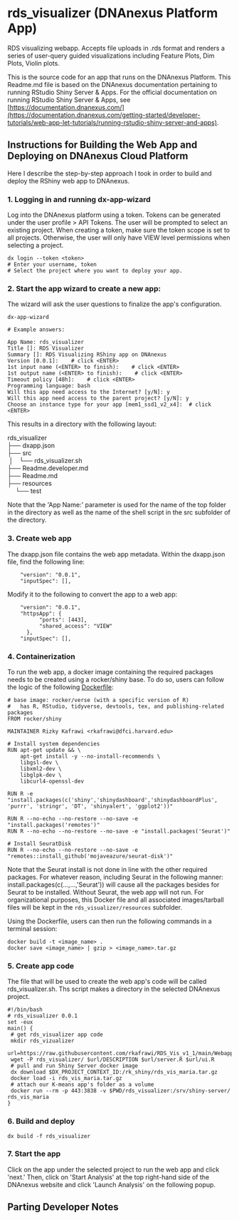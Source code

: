 <!-- dx-header -->
# rds_visualizer (DNAnexus Platform App)

RDS visualizing webapp. Accepts file uploads in .rds format and renders a series of user-query guided visualizations including Feature Plots, Dim Plots, Violin plots.

This is the source code for an app that runs on the DNAnexus Platform.
This Readme.md file is based on the DNAnexus documentation pertaining to running RStudio Shiny Server & Apps. For the official documentation on running RStudio Shiny Server & Apps, see
[https://documentation.dnanexus.com/](https://documentation.dnanexus.com/getting-started/developer-tutorials/web-app-let-tutorials/running-rstudio-shiny-server-and-apps).
<!-- /dx-header -->

## Instructions for Building the Web App and Deploying on DNAnexus Cloud Platform

Here I describe the step-by-step approach I took in order to build and deploy the RShiny web app to DNAnexus.

### 1. Logging in and running dx-app-wizard

Log into the DNAnexus platform using a token. Tokens can be generated under the user profile > API Tokens. The user will be prompted to select an existing project. When creating a token, make sure the token scope is set to all projects. Otherwise, the user will only have VIEW level permissions when selecting a project. 

```
dx login --token <token>
# Enter your username, token
# Select the project where you want to deploy your app.
```

### 2. Start the app wizard to create a new app:

The wizard will ask the user questions to finalize the app's configuration.

```
dx-app-wizard

# Example answers:

App Name: rds_visualizer
Title []: RDS Visualizer
Summary []: RDS Visualizing RShiny app on DNAnexus
Version [0.0.1]:    # click <ENTER>
1st input name (<ENTER> to finish):    # click <ENTER>
1st output name (<ENTER> to finish):    # click <ENTER>
Timeout policy [48h]:    # click <ENTER>
Programming language: bash
Will this app need access to the Internet? [y/N]: y
Will this app need access to the parent project? [y/N]: y
Choose an instance type for your app [mem1_ssd1_v2_x4]:  # click <ENTER>

```

This results in a directory with the following layout:

rds_visualizer <br>
├── dxapp.json  <br>
├── src  <br>
&nbsp;│&emsp;└── rds_visualizer.sh  <br>
├── Readme.developer.md  <br>
├── Readme.md  <br>
├── resources  <br>
&nbsp;&emsp;└── test

Note that the 'App Name:' parameter is used for the name of the top folder in the directory as well as the name of the shell script in the src subfolder of the directory. 

### 3. Create web app

The dxapp.json file contains the web app metadata. Within the dxapp.json file, find the following line:

```
    "version": "0.0.1",
    "inputSpec": [],
```

Modify it to the following to convert the app to a web app:

```
    "version": "0.0.1",
    "httpsApp": {
          "ports": [443],
          "shared_access": "VIEW"
      },
    "inputSpec": [],
```

### 4. Containerization

To run the web app, a docker image containing the required packages needs to be created using a rocker/shiny base. To do so, users can follow the logic of the following [Dockerfile](./DNAnexus_deploy/Dockerfile):

```
# base image: rocker/verse (with a specific version of R)
#   has R, RStudio, tidyverse, devtools, tex, and publishing-related packages
FROM rocker/shiny

MAINTAINER Rizky Kafrawi <rkafrawi@dfci.harvard.edu>

# Install system dependencies
RUN apt-get update && \
    apt-get install -y --no-install-recommends \
    libgsl-dev \
    libxml2-dev \
    libglpk-dev \
    libcurl4-openssl-dev

RUN R -e "install.packages(c('shiny','shinydashboard','shinydashboardPlus', 'purrr', 'stringr', 'DT', 'shinyalert', 'ggplot2'))" 

RUN R --no-echo --no-restore --no-save -e "install.packages('remotes')"
RUN R --no-echo --no-restore --no-save -e "install.packages('Seurat')"

# Install SeuratDisk
RUN R --no-echo --no-restore --no-save -e "remotes::install_github('mojaveazure/seurat-disk')"

```
Note that the Seurat install is not done in line with the other required packages. For whatever reason, including Seurat in the following manner: install.packages(c(...,...,'Seurat')) will cause all the packages besides for Seurat to be installed. Without Seurat, the web app will not run. For organizational purposes, this Docker file and all associated images/tarball files will be kept in the `rds_visualizer/resources` subfolder.

Using the Dockerfile, users can then run the following commands in a terminal session:

```
docker build -t <image_name> . 
docker save <image_name> | gzip > <image_name>.tar.gz
```

### 5. Create app code
The file that will be used to create the web app's code will be called rds_visualizer.sh. Ths script makes a directory in the selected DNAnexus project.

```
#!/bin/bash
# rds_visualizer 0.0.1
set -eux
main() {
 # get rds_visualizer app code
 mkdir rds_vizualizer
 url=https://raw.githubusercontent.com/rkafrawi/RDS_Vis_v1_1/main/Webapp_source
 wget -P rds_visualizer/ $url/DESCRIPTION $url/server.R $url/ui.R
 # pull and run Shiny Server docker image
 dx download $DX_PROJECT_CONTEXT_ID:/rk_shiny/rds_vis_maria.tar.gz
 docker load -i rds_vis_maria.tar.gz
 # attach our K-means app's folder as a volume
 docker run --rm -p 443:3838 -v $PWD/rds_visualizer:/srv/shiny-server/ rds_vis_maria
}
```
### 6. Build and deploy

```
dx build -f rds_visualizer
```

### 7. Start the app
Click on the app under the selected project to run the web app and click 'next.' Then, click on 'Start Analysis' at the top right-hand side of the DNAnexus website and click 'Launch Analysis' on the following popup.

## Parting Developer Notes


